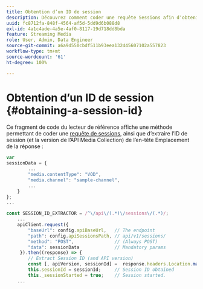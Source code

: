 ```yaml
---
title: Obtention d’un ID de session
description: Découvrez comment coder une requête Sessions afin dʼobtenir lʼidentifiant de session à partir de lʼen-tête Emplacement dans une réponse.
uuid: fc8712fa-848f-4564-af5d-5dd9d6b088d8
exl-id: 4a1c4ade-4a5e-4af0-8117-19d718dd8bda
feature: Streaming Media
role: User, Admin, Data Engineer
source-git-commit: a6a9d550cbdf511b93eea132445607102a557823
workflow-type: tm+mt
source-wordcount: '61'
ht-degree: 100%

---
```


# Obtention d’un ID de session {#obtaining-a-session-id}

Ce fragment de code du lecteur de référence affiche une méthode permettant de coder une [requête de sessions](../mc-api-ref/mc-api-sessions-req.md), ainsi que d’extraire l’ID de session (et la version de l’API Media Collection) de l’en-tête Emplacement de la réponse :

```js
var  
sessionData = { 
        ... 
        "media.contentType": "VOD", 
        "media.channel": "sample-channel", 
        ... 
    } 
}; 
...

const SESSION_ID_EXTRACTOR = /^\/api\/(.*)\/sessions\/(.*)/; 
    ...
    apiClient.request({ 
        "baseUrl": config.apiBaseUrl,   // The endpoint 
        "path": config.apiSessionsPath, // api/v1/sessions/ 
        "method": "POST",               // (Always POST) 
        "data": sessionData             // Mandatory params 
     }).then((response) => { 
        // Extract Session ID (and API version) 
        const [, apiVersion, sessionId] =  response.headers.Location.match(SESSION_ID_EXTRACTOR);  
        this.sessionId = sessionId;     // Session ID obtained 
        this._sessionStarted = true;    // Session started. 
    ...
```
